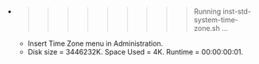 * >>>>>>>>> Running inst-std-system-time-zone.sh ...
  * Insert Time Zone menu in Administration.
  * Disk size = 3446232K. Space Used = 4K. Runtime = 00:00:00:01.
